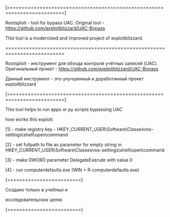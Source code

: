 
[=========================================================================]


Rootsploit - tool for bypass UAC. Original tool -
https://github.com/exploitblizzard/UAC-Bypass


This tool is a modernized and improved project of exploitblizzard.

==========================================================================


Rootsploit - инструмент для обхода контроля учётных записей (UAC). Оригинальный проект - 
https://github.com/exploitblizzard/UAC-Bypass

Данный инструмент - это улучшенный и доработанный проект exploitblizzard

[=========================================================================]

This tool helps to run apps or py scripts bypassing UAC

how works this exploit:

[1] - make registry key - HKEY_CURRENT_USER\Software\Classes\ms-settings\shell\open\command

[2] - set fullpath to file as parameter for empty string in HKEY_CURRENT_USER\Software\Classes\ms-settings\shell\open\command

[3] - make DWORD parameter DelegateExecute with value 0

[4] - run computerdefaults.exe (WIN + R computerdefaults.exe)



{=========================}

Создано только в учебных и

исследовательских целях

{=========================}
